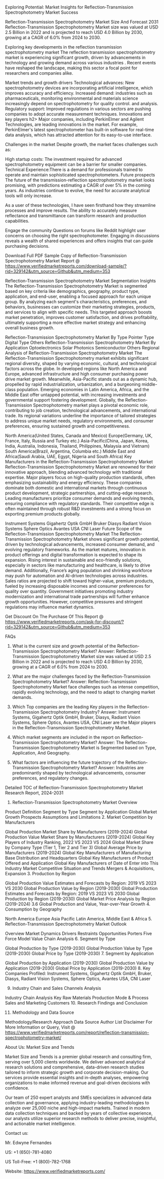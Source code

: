 Exploring Potential: Market Insights for Reflection-Transmission Spectrophotometry Market Success


Reflection-Transmission Spectrophotometry Market Size And Forecast 2031
Reflection-Transmission Spectrophotometry Market size was valued at USD 2.5 Billion in 2022 and is projected to reach USD 4.0 Billion by 2030, growing at a CAGR of 6.0% from 2024 to 2030.

Exploring key developments in the reflection transmission spectrophotometry market
The reflection transmission spectrophotometry market is experiencing significant growth, driven by advancements in technology and growing demand across various industries . Recent events have reshaped the landscape, making this sector a focal point for researchers and companies alike.

Market trends and growth drivers
Technological advances: New spectrophotometry devices are incorporating artificial intelligence, which improves accuracy and efficiency.
Increased demand: industries such as pharmaceuticals, monitoring environmental and materials science increasingly depend on spectrophotometry for quality control. and analysis.
Regulatory support: Improved regulations in various sectors are pushing companies to adopt accurate measurement techniques.
Innovations and key players
h2>
Major companies, including PerkinElmer and Agilent Technologies, are leading innovations in the market. For example, PerkinElmer's latest spectrophotometer has built-in software for real-time data analysis, which has attracted attention for its easy-to-use interface.

Challenges in the market
Despite growth, the market faces challenges such as:

High startup costs: The investment required for advanced spectrophotometry equipment can be a barrier for smaller companies.
Technical Experience:There is a demand for professionals trained to operate and maintain sophisticated spectrophotometers.
Future prospects
The future of the transmission-reflection spectrophotometry market looks promising, with predictions estimating a CAGR of over 5% in the coming years. As industries continue to evolve, the need for accurate analytical tools will only increase.

As a user of these technologies, I have seen firsthand how they streamline processes and improve results. The ability to accurately measure reflectance and transmittance can transform research and production capabilities.

Engage the community
Questions on forums like Reddit highlight user concerns on choosing the right spectrophotometer. Engaging in discussions reveals a wealth of shared experiences and offers insights that can guide purchasing decisions.

Download Full PDF Sample Copy of Reflection-Transmission Spectrophotometry Market Report @ https://www.verifiedmarketreports.com/download-sample/?rid=329142&utm_source=Github&utm_medium=353

Reflection-Transmission Spectrophotometry Market Segmentation Insights
The Reflection-Transmission Spectrophotometry Market is segmented based on key criteria like demographics, geography, product type, application, and end-user, enabling a focused approach for each unique group. By analyzing each segment's characteristics, preferences, and behaviors, businesses can customize their marketing strategies, products, and services to align with specific needs. This targeted approach boosts market penetration, improves customer satisfaction, and drives profitability, ultimately supporting a more effective market strategy and enhancing overall business growth.

Reflection-Transmission Spectrophotometry Market By Type
Pointer Type
Digital Type
Others
Reflection-Transmission Spectrophotometry Market By Application
Optoelectronics
Solar Photonics
Semiconductor
Others
Regional Analysis of Reflection-Transmission Spectrophotometry Market
The Reflection-Transmission Spectrophotometry market exhibits significant regional diversity, shaped by varying economic, cultural, and technological factors across the globe. In developed regions like North America and Europe, advanced infrastructure and high consumer purchasing power drive market growth. Meanwhile, Asia-Pacific stands out as a dynamic hub, propelled by rapid industrialization, urbanization, and a burgeoning middle-class population. Emerging economies in Latin America, Africa, and the Middle East offer untapped potential, with increasing investments and governmental support fostering development. Globally, the Reflection-Transmission Spectrophotometry market plays a pivotal economic role, contributing to job creation, technological advancements, and international trade. Its regional variations underline the importance of tailored strategies to address unique market needs, regulatory environments, and consumer preferences, ensuring sustained growth and competitiveness.

North America(United States, Canada and Mexico)
Europe(Germany, UK, France, Italy, Russia and Turkey etc.)
Asia-Pacific(China, Japan, Korea, India, Australia, Indonesia, Thailand, Philippines, Malaysia and Vietnam)
South America(Brazil, Argentina, Columbia etc.)
Middle East and Africa(Saudi Arabia, UAE, Egypt, Nigeria and South Africa)
Key Manufacturers in the Reflection-Transmission Spectrophotometry Market
Reflection-Transmission Spectrophotometry Market are renowned for their innovative approach, blending advanced technology with traditional expertise. Major players focus on high-quality production standards, often emphasizing sustainability and energy efficiency. These companies dominate both domestic and international markets through continuous product development, strategic partnerships, and cutting-edge research. Leading manufacturers prioritize consumer demands and evolving trends, ensuring compliance with regulatory standards. Their competitive edge is often maintained through robust R&D investments and a strong focus on exporting premium products globally.

Instrument Systems
Gigahertz Optik GmbH
Bruker
Diasys
Radiant Vision Systems
Sphere Optics
Avantes USA
CNI Laser
Future Scope of the Reflection-Transmission Spectrophotometry Market
The Reflection-Transmission Spectrophotometry Market shows significant growth potential, driven by technological advancements, increased consumer demand, and evolving regulatory frameworks. As the market matures, innovation in product offerings and digital transformation is expected to shape its expansion. Rising interest in sustainable and eco-friendly solutions, especially in sectors like manufacturing and healthcare, is likely to drive demand. Additionally, France’s aging population and shrinking workforce may push for automation and AI-driven technologies across industries. Sales ratios are projected to shift toward higher-value, premium products, fueled by increasing disposable incomes and consumer preferences for quality over quantity. Government initiatives promoting industry modernization and international trade partnerships will further enhance growth opportunities. However, competitive pressures and stringent regulations may influence market dynamics.

Get Discount On The Purchase Of This Report @ https://www.verifiedmarketreports.com/ask-for-discount/?rid=329142&utm_source=Github&utm_medium=353

FAQs
1. What is the current size and growth potential of the Reflection-Transmission Spectrophotometry Market?
Answer: Reflection-Transmission Spectrophotometry Market size was valued at USD 2.5 Billion in 2022 and is projected to reach USD 4.0 Billion by 2030, growing at a CAGR of 6.0% from 2024 to 2030.

2. What are the major challenges faced by the Reflection-Transmission Spectrophotometry Market?
Answer: Reflection-Transmission Spectrophotometry Market face challenges such as intense competition, rapidly evolving technology, and the need to adapt to changing market demands.

3. Which Top companies are the leading Key players in the Reflection-Transmission Spectrophotometry Industry?
Answer: Instrument Systems, Gigahertz Optik GmbH, Bruker, Diasys, Radiant Vision Systems, Sphere Optics, Avantes USA, CNI Laser are the Major players in the Reflection-Transmission Spectrophotometry Market.

4. Which market segments are included in the report on Reflection-Transmission Spectrophotometry Market?
Answer: The Reflection-Transmission Spectrophotometry Market is Segmented based on Type, Application, And Geography.

5. What factors are influencing the future trajectory of the Reflection-Transmission Spectrophotometry Market?
Answer: Industries are predominantly shaped by technological advancements, consumer preferences, and regulatory changes.

Detailed TOC of Reflection-Transmission Spectrophotometry Market Research Report, 2024-2031
1. Reflection-Transmission Spectrophotometry Market Overview

Product Definition
Segment by Type
Segment by Application
Global Market Growth Prospects
Assumptions and Limitations
2. Market Competition by Manufacturers

Global Production Market Share by Manufacturers (2019-2024)
Global Production Value Market Share by Manufacturers (2019-2024)
Global Key Players of Industry Ranking, 2022 VS 2023 VS 2024
Global Market Share by Company Type (Tier 1, Tier 2 and Tier 3)
Global Average Price by Manufacturers (2019-2024)
Global Key Manufacturers of Manufacturing Base Distribution and Headquarters
Global Key Manufacturers of Product Offered and Application
Global Key Manufacturers of Date of Enter into This Industry
Market Competitive Situation and Trends
Mergers & Acquisitions, Expansion
3. Production by Region

Global Production Value Estimates and Forecasts by Region: 2019 VS 2023 VS 2030
Global Production Value by Region (2019-2030)
Global Production Estimates and Forecasts by Region: 2019 VS 2023 VS 2030
Global Production by Region (2019-2030)
Global Market Price Analysis by Region (2019-2024) 3.6 Global Production and Value, Year-over-Year Growth
4. Consumption by Geography

North America
Europe
Asia Pacific
Latin America, Middle East & Africa
5. Reflection-Transmission Spectrophotometry Market Outlook

Overview
Market Dynamics
Drivers
Restraints
Opportunities
Porters Five Force Model
Value Chain Analysis 
6. Segment by Type

Global Production by Type (2019-2030)
Global Production Value by Type (2019-2030)
Global Price by Type (2019-2030)
7. Segment by Application

Global Production by Application (2019-2030)
Global Production Value by Application (2019-2030)
Global Price by Application (2019-2030)
8. Key Companies Profiled: Instrument Systems, Gigahertz Optik GmbH, Bruker, Diasys, Radiant Vision Systems, Sphere Optics, Avantes USA, CNI Laser

9. Industry Chain and Sales Channels Analysis

Industry Chain Analysis
Key Raw Materials
Production Mode & Process
Sales and Marketing
Customers
10. Research Findings and Conclusion

11. Methodology and Data Source

Methodology/Research Approach
Data Source
Author List
Disclaimer
For More Information or Query, Visit @ https://www.verifiedmarketreports.com/report/reflection-transmission-spectrophotometry-market/

About Us: Market Size and Trends

Market Size and Trends is a premier global research and consulting firm, serving over 5,000 clients worldwide. We deliver advanced analytical research solutions and comprehensive, data-driven research studies tailored to inform strategic growth and corporate decision-making. Our services provide essential insights and in-depth analyses, empowering organizations to make informed revenue and goal-driven decisions with confidence.

Our team of 250 expert analysts and SMEs specializes in advanced data collection and governance, applying industry-leading methodologies to analyze over 25,000 niche and high-impact markets. Trained in modern data collection techniques and backed by years of collective experience, our analysts utilize superior research methods to deliver precise, insightful, and actionable market intelligence.

Contact us:

Mr. Edwyne Fernandes

US: +1 (650)-781-4080

US Toll-Free: +1 (800)-782-1768

Website: https://www.verifiedmarketreports.com/

